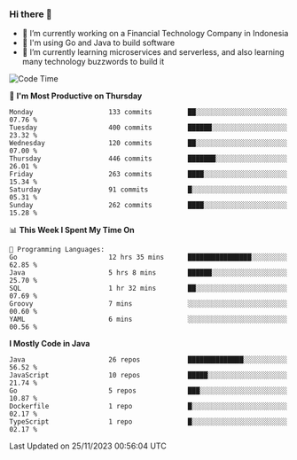 ### Hi there 👋

<!--
**mazzama/mazzama** is a ✨ _special_ ✨ repository because its `README.md` (this file) appears on your GitHub profile.

Here are some ideas to get you started:

- 🔭 I’m currently working on ...
- 🌱 I’m currently learning ...
- 👯 I’m looking to collaborate on ...
- 🤔 I’m looking for help with ...
- 💬 Ask me about ...
- 📫 How to reach me: ...
- 😄 Pronouns: ...
- ⚡ Fun fact: ...
-->

- 🔭 I’m currently working on a Financial Technology Company in Indonesia
- :gun: I'm using Go and Java to build software
- 🌱 I’m currently learning microservices and serverless, and also learning many technology buzzwords to build it

<!--START_SECTION:waka-->
![Code Time](http://img.shields.io/badge/Code%20Time-3%2C052%20hrs%2013%20mins-blue)

📅 **I'm Most Productive on Thursday** 

```text
Monday                   133 commits         ██░░░░░░░░░░░░░░░░░░░░░░░   07.76 % 
Tuesday                  400 commits         ██████░░░░░░░░░░░░░░░░░░░   23.32 % 
Wednesday                120 commits         ██░░░░░░░░░░░░░░░░░░░░░░░   07.00 % 
Thursday                 446 commits         ███████░░░░░░░░░░░░░░░░░░   26.01 % 
Friday                   263 commits         ████░░░░░░░░░░░░░░░░░░░░░   15.34 % 
Saturday                 91 commits          █░░░░░░░░░░░░░░░░░░░░░░░░   05.31 % 
Sunday                   262 commits         ████░░░░░░░░░░░░░░░░░░░░░   15.28 % 
```


📊 **This Week I Spent My Time On** 

```text
💬 Programming Languages: 
Go                       12 hrs 35 mins      ████████████████░░░░░░░░░   62.85 % 
Java                     5 hrs 8 mins        ██████░░░░░░░░░░░░░░░░░░░   25.70 % 
SQL                      1 hr 32 mins        ██░░░░░░░░░░░░░░░░░░░░░░░   07.69 % 
Groovy                   7 mins              ░░░░░░░░░░░░░░░░░░░░░░░░░   00.60 % 
YAML                     6 mins              ░░░░░░░░░░░░░░░░░░░░░░░░░   00.56 % 
```

**I Mostly Code in Java** 

```text
Java                     26 repos            ██████████████░░░░░░░░░░░   56.52 % 
JavaScript               10 repos            █████░░░░░░░░░░░░░░░░░░░░   21.74 % 
Go                       5 repos             ███░░░░░░░░░░░░░░░░░░░░░░   10.87 % 
Dockerfile               1 repo              █░░░░░░░░░░░░░░░░░░░░░░░░   02.17 % 
TypeScript               1 repo              █░░░░░░░░░░░░░░░░░░░░░░░░   02.17 % 
```




 Last Updated on 25/11/2023 00:56:04 UTC
<!--END_SECTION:waka-->
